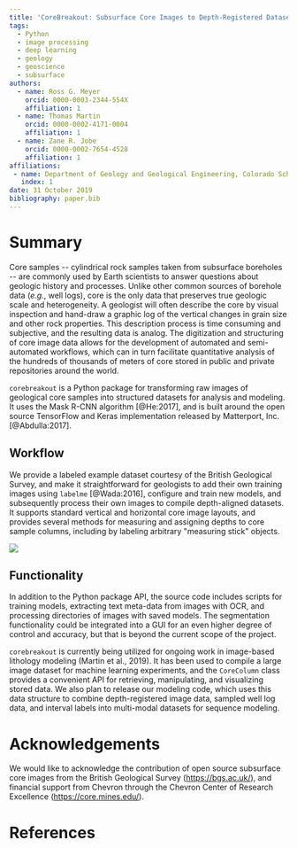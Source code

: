 ```yaml
---
title: 'CoreBreakout: Subsurface Core Images to Depth-Registered Datasets'
tags:
  - Python
  - image processing
  - deep learning
  - geology
  - geoscience
  - subsurface
authors:
  - name: Ross G. Meyer
    orcid: 0000-0003-2344-554X
    affiliation: 1
  - name: Thomas Martin
    orcid: 0000-0002-4171-0004
    affiliation: 1
  - name: Zane R. Jobe
    orcid: 0000-0002-7654-4528
    affiliation: 1
affiliations:
 - name: Department of Geology and Geological Engineering, Colorado School of Mines
   index: 1
date: 31 October 2019
bibliography: paper.bib
---
```


# Summary

Core samples -- cylindrical rock samples taken from subsurface boreholes -- are commonly used by Earth scientists to answer questions about geologic history and processes. Unlike other common sources of borehole data (*e.g.*, well logs), core is the only data that preserves true geologic scale and heterogeneity. A geologist will often describe the core by visual inspection and hand-draw a graphic log of the vertical changes in grain size and other rock properties. This description process is time consuming and subjective, and the resulting data is analog. The digitization and structuring of core image data allows for the development of automated and semi-automated workflows, which can in turn facilitate quantitative analysis of the hundreds of thousands of meters of core stored in public and private repositories around the world.

``corebreakout`` is a Python package for transforming raw images of geological core samples into structured datasets for analysis and modeling. It uses the Mask R-CNN algorithm [@He:2017], and is built around the open source TensorFlow and Keras implementation released by Matterport, Inc. [@Abdulla:2017].

## Workflow

We provide a labeled example dataset courtesy of the British Geological Survey, and make it straightforward for geologists to add their own training images using ``labelme`` [@Wada:2016], configure and train new models, and subsequently process their own images to compile depth-aligned datasets. It supports standard vertical and horizontal core image layouts, and provides several methods for measuring and assigning depths to core sample columns, including by labeling arbitrary "measuring stick" objects.

![](JOSS_figure_workflow.png)

## Functionality

In addition to the Python package API, the source code includes scripts for training models, extracting text meta-data from images with OCR, and processing directories of images with saved models. The segmentation functionality could be integrated into a GUI for an even higher degree of control and accuracy, but that is beyond the current scope of the project.

``corebreakout`` is currently being utilized for ongoing work in image-based lithology modeling (Martin et al., 2019). It has been used to compile a large image dataset for machine learning experiments, and the `CoreColumn` class provides a convenient API for retrieving, manipulating, and visualizing stored data. We also plan to release our modeling code, which uses this data structure to combine depth-registered image data, sampled well log data, and interval labels into multi-modal datasets for sequence modeling.

# Acknowledgements

We would like to acknowledge the contribution of open source subsurface core images from the British Geological Survey (https://bgs.ac.uk/), and financial support from Chevron through the Chevron Center of Research Excellence (https://core.mines.edu/).


# References
